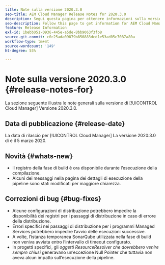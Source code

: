 ```yaml
---
title: Note sulla versione 2020.3.0
seo-title: AEM Cloud Manager Release Notes for 2020.3.0
description: Segui questa pagina per ottenere informazioni sulla versione 2020.3.0 di Cloud Manager
seo-description: Follow this page to get information for AEM Cloud Manager Release 2020.3.0
feature: Release Information
exl-id: 1bebb051-0936-445e-a5de-8bb9063f3fb8
source-git-commit: c0c25ada09879b850883dcd1e53ad05c7087a80a
workflow-type: tm+mt
source-wordcount: '149'
ht-degree: 55%

---
```


# Note sulla versione 2020.3.0 {#release-notes-for}

La sezione seguente illustra le note generali sulla versione di [!UICONTROL Cloud Manager] Versione 2020.3.0.

## Data di pubblicazione {#release-date}

La data di rilascio per [!UICONTROL Cloud Manager] La versione 2020.3.0 di è il 5 marzo 2020.

## Novità {#whats-new}

* Il registro della fase di build è ora disponibile durante l’esecuzione della compilazione.
* Alcuni dei messaggi nella pagina dei dettagli di esecuzione della pipeline sono stati modificati per maggiore chiarezza.

## Correzioni di bug {#bug-fixes}

* Alcune configurazioni di distribuzione potrebbero impedire la disponibilità dei registri per i passaggi di distribuzione in caso di errore della distribuzione.
* Errori specifici nei passaggi di distribuzione per i programmi Managed Services potrebbero impedire l’avvio delle esecuzioni successive.
* A volte, l’istanza temporanea SonarQube utilizzata nella fase di build non veniva avviata entro l’intervallo di timeout configurato.
* In progetti specifici, gli *oggetti ResourceResolver che dovrebbero venire sempre chiusi* generavano un’eccezione Null Pointer che tuttavia non aveva alcun impatto sull’esecuzione della pipeline.
